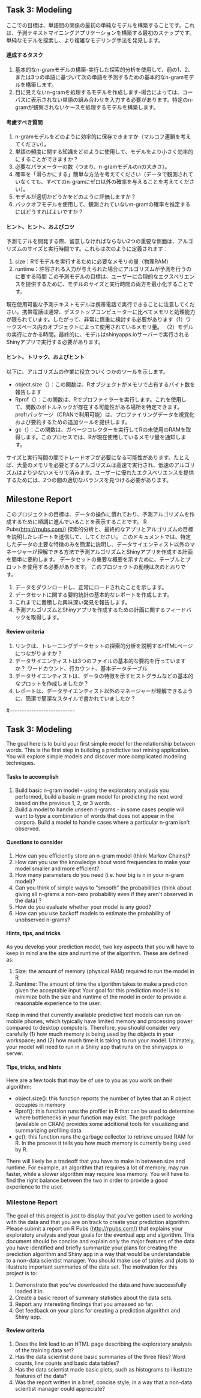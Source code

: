 ## Task 3: Modeling

ここでの目標は、単語間の関係の最初の単純なモデルを構築することです。これは、予測テキストマイニングアプリケーションを構築する最初のステップです。単純なモデルを探索し、より複雑なモデリング手法を発見します。

#### 達成するタスク

1. 基本的なn-gramモデルの構築-実行した探索的分析を使用して、前の1、2、または3つの単語に基づいて次の単語を予測するための基本的なn-gramモデルを構築します。
2. 目に見えないn-gramを処理するモデルを作成します-場合によっては、コーパスに表示されない単語の組み合わせを入力する必要があります。特定のn-gramが観察されないケースを処理するモデルを構築します。

#### 考慮すべき質問

1. n-gramモデルをどのように効率的に保存できますか（マルコフ連鎖を考えてください）。
2. 単語の頻度に関する知識をどのように使用して、モデルをより小さく効率的にすることができますか？
3. 必要なパラメーターの数（つまり、n-gramモデルのnの大きさ）。
4. 確率を「滑らかにする」簡単な方法を考えてください（データで観測されていなくても、すべてのn-gramにゼロ以外の確率を与えることを考えてください）。
5. モデルが適切かどうかをどのように評価しますか？
6. バックオフモデルを使用して、観測されていないn-gramの確率を推定するにはどうすればよいですか？

#### ヒント、ヒント、およびコツ

予測モデルを開発する際、留意しなければならない2つの重要な側面は、アルゴリズムのサイズと実行時間です。これらは次のように定義されます：

1. size：Rでモデルを実行するために必要なメモリの量（物理RAM）
2. runtime：許容される入力が与えられた場合にアルゴリズムが予測を行うのに要する時間
この予測モデルの目標は、ユーザーに合理的なエクスペリエンスを提供するために、モデルのサイズと実行時間の両方を最小化することです。

現在使用可能な予測テキストモデルは携帯電話で実行できることに注意してください。携帯電話は通常、デスクトップコンピューターに比べてメモリと処理能力が限られています。したがって、非常に慎重に検討する必要があります（1）ワークスペース内のオブジェクトによって使用されているメモリ量。 （2）モデルの実行にかかる時間。最終的に、モデルはshinyapps.ioサーバーで実行されるShinyアプリで実行する必要があります。

#### ヒント、トリック、およびヒント

以下に、アルゴリズムの作業に役立ついくつかのツールを示します。

- object.size（）：この関数は、Rオブジェクトがメモリで占有するバイト数を報告します
- Rprof（）：この関数は、Rでプロファイラーを実行します。これを使用して、関数のボトルネックが存在する可能性がある場所を特定できます。 profrパッケージ（CRANで利用可能）は、プロファイリングデータを視覚化および要約するための追加ツールを提供します。
- gc（）：この関数は、ガベージコレクターを実行してRの未使用のRAMを取得します。このプロセスでは、Rが現在使用しているメモリ量を通知します。

サイズと実行時間の間でトレードオフが必要になる可能性があります。たとえば、大量のメモリを必要とするアルゴリズムは高速で実行され、低速のアルゴリズムはより少ないメモリで済みます。ユーザーに優れたエクスペリエンスを提供するためには、2つの間の適切なバランスを見つける必要があります。

## Milestone Report
このプロジェクトの目標は、データの操作に慣れており、予測アルゴリズムを作成するために順調に進んでいることを表示することです。 R Pubs(http://rpubs.com/) 探索的分析と、最終的なアプリとアルゴリズムの目標を説明したレポートを送信して、してください。 このドキュメントでは、特定したデータの主要な特徴のみを簡潔に説明し、データサイエンティスト以外のマネージャーが理解できる方法で予測アルゴリズムとShinyアプリを作成する計画を簡単に要約します。 データセットの重要な概要を示すために、テーブルとプロットを使用する必要があります。 このプロジェクトの動機は次のとおりです。
1. データをダウンロードし、正常にロードされたことを示します。
2. データセットに関する要約統計の基本的なレポートを作成します。
3. これまでに蓄積した興味深い発見を報告します。
4. 予測アルゴリズムとShinyアプリを作成するための計画に関するフィードバックを取得します。

#### Review criteria
1. リンクは、トレーニングデータセットの探索的分析を説明するHTMLページにつながりますか？
2. データサイエンティストは3つのファイルの基本的な要約を行っていますか？ ワードカウント、行カウント、基本データテーブル
3. データサイエンティストは、データの特徴を示すヒストグラムなどの基本的なプロットを作成しましたか？
4. レポートは、データサイエンティスト以外のマネージャーが理解できるように、簡潔で簡潔なスタイルで書かれていましたか？

#---------------------------  
## Task 3: Modeling

The goal here is to build your first simple model for the relationship between words. This is the first step in building a predictive text mining application. You will explore simple models and discover more complicated modeling techniques.

#### Tasks to accomplish

1. Build basic n-gram model - using the exploratory analysis you performed, build a basic n-gram model for predicting the next word based on the previous 1, 2, or 3 words.
2. Build a model to handle unseen n-grams - in some cases people will want to type a combination of words that does not appear in the corpora. Build a model to handle cases where a particular n-gram isn't observed.

#### Questions to consider

1. How can you efficiently store an n-gram model (think Markov Chains)?
2. How can you use the knowledge about word frequencies to make your model smaller and more efficient?
3. How many parameters do you need (i.e. how big is n in your n-gram model)?
4. Can you think of simple ways to "smooth" the probabilities (think about giving all n-grams a non-zero probability even if they aren't observed in the data) ?
5. How do you evaluate whether your model is any good?
5. How can you use backoff models to estimate the probability of unobserved n-grams?

#### Hints, tips, and tricks

As you develop your prediction model, two key aspects that you will have to keep in mind are the size and runtime of the algorithm. These are defined as:

1. Size: the amount of memory (physical RAM) required to run the model in R
2. Runtime: The amount of time the algorithm takes to make a prediction given the acceptable input
Your goal for this prediction model is to minimize both the size and runtime of the model in order to provide a reasonable experience to the user.

Keep in mind that currently available predictive text models can run on mobile phones, which typically have limited memory and processing power compared to desktop computers. Therefore, you should consider very carefully (1) how much memory is being used by the objects in your workspace; and (2) how much time it is taking to run your model. Ultimately, your model will need to run in a Shiny app that runs on the shinyapps.io server.

#### Tips, tricks, and hints

Here are a few tools that may be of use to you as you work on their algorithm:

- object.size(): this function reports the number of bytes that an R object occupies in memory
- Rprof(): this function runs the profiler in R that can be used to determine where bottlenecks in your function may exist. The profr package (available on CRAN) provides some additional tools for visualizing and summarizing profiling data.
- gc(): this function runs the garbage collector to retrieve unused RAM for R. In the process it tells you how much memory is currently being used by R.

There will likely be a tradeoff that you have to make in between size and runtime. For example, an algorithm that requires a lot of memory, may run faster, while a slower algorithm may require less memory. You will have to find the right balance between the two in order to provide a good experience to the user.

### Milestone Report

The goal of this project is just to display that you've gotten used to working with the data and that you are on track to create your prediction algorithm. Please submit a report on R Pubs (http://rpubs.com/) that explains your exploratory analysis and your goals for the eventual app and algorithm. This document should be concise and explain only the major features of the data you have identified and briefly summarize your plans for creating the prediction algorithm and Shiny app in a way that would be understandable to a non-data scientist manager. You should make use of tables and plots to illustrate important summaries of the data set. The motivation for this project is to: 
1. Demonstrate that you've downloaded the data and have successfully loaded it in.
2. Create a basic report of summary statistics about the data sets.
3. Report any interesting findings that you amassed so far.
4. Get feedback on your plans for creating a prediction algorithm and Shiny app.

#### Review criteria
1. Does the link lead to an HTML page describing the exploratory analysis of the training data set?
2. Has the data scientist done basic summaries of the three files? Word counts, line counts and basic data tables?
3. Has the data scientist made basic plots, such as histograms to illustrate features of the data?
4. Was the report written in a brief, concise style, in a way that a non-data scientist manager could appreciate?
